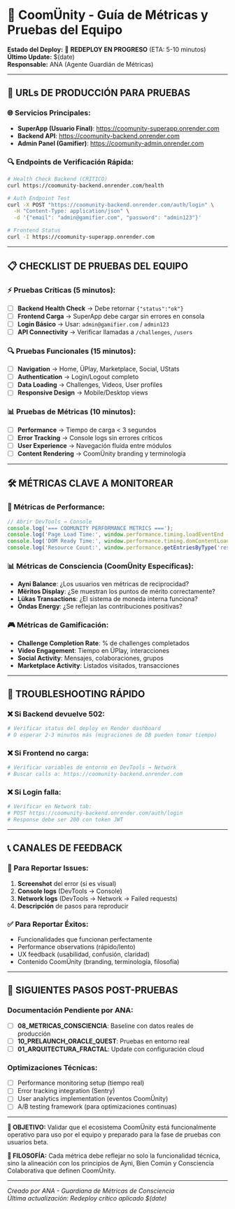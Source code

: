 # 🚀 CoomÜnity - Guía de Métricas y Pruebas del Equipo

**Estado del Deploy:** 🔄 **REDEPLOY EN PROGRESO** (ETA: 5-10 minutos)  
**Último Update:** $(date)  
**Responsable:** ANA (Agente Guardián de Métricas)

---

## 🎯 **URLs DE PRODUCCIÓN PARA PRUEBAS**

### **🌐 Servicios Principales:**
- **SuperApp (Usuario Final)**: https://coomunity-superapp.onrender.com
- **Backend API**: https://coomunity-backend.onrender.com
- **Admin Panel (Gamifier)**: https://coomunity-admin.onrender.com

### **🔍 Endpoints de Verificación Rápida:**
```bash
# Health Check Backend (CRÍTICO)
curl https://coomunity-backend.onrender.com/health

# Auth Endpoint Test
curl -X POST "https://coomunity-backend.onrender.com/auth/login" \
  -H "Content-Type: application/json" \
  -d '{"email": "admin@gamifier.com", "password": "admin123"}'

# Frontend Status
curl -I https://coomunity-superapp.onrender.com
```

---

## 📋 **CHECKLIST DE PRUEBAS DEL EQUIPO**

### **⚡ Pruebas Críticas (5 minutos):**
- [ ] **Backend Health Check** → Debe retornar `{"status":"ok"}`
- [ ] **Frontend Carga** → SuperApp debe cargar sin errores en consola
- [ ] **Login Básico** → Usar: `admin@gamifier.com` / `admin123`
- [ ] **API Connectivity** → Verificar llamadas a `/challenges`, `/users`

### **🔍 Pruebas Funcionales (15 minutos):**
- [ ] **Navigation** → Home, ÜPlay, Marketplace, Social, UStats
- [ ] **Authentication** → Login/Logout completo
- [ ] **Data Loading** → Challenges, Videos, User profiles
- [ ] **Responsive Design** → Mobile/Desktop views

### **📊 Pruebas de Métricas (10 minutos):**
- [ ] **Performance** → Tiempo de carga < 3 segundos
- [ ] **Error Tracking** → Console logs sin errores críticos
- [ ] **User Experience** → Navegación fluida entre módulos
- [ ] **Content Rendering** → CoomÜnity branding y terminología

---

## 🛠️ **MÉTRICAS CLAVE A MONITOREAR**

### **🚀 Métricas de Performance:**
```javascript
// Abrir DevTools → Console
console.log('=== COOMUNITY PERFORMANCE METRICS ===');
console.log('Page Load Time:', window.performance.timing.loadEventEnd - window.performance.timing.navigationStart, 'ms');
console.log('DOM Ready Time:', window.performance.timing.domContentLoadedEventEnd - window.performance.timing.navigationStart, 'ms');
console.log('Resource Count:', window.performance.getEntriesByType('resource').length);
```

### **📊 Métricas de Consciencia (CoomÜnity Específicas):**
- **Ayni Balance**: ¿Los usuarios ven métricas de reciprocidad?
- **Mëritos Display**: ¿Se muestran los puntos de mérito correctamente?
- **Lükas Transactions**: ¿El sistema de moneda interna funciona?
- **Öndas Energy**: ¿Se reflejan las contribuciones positivas?

### **🎮 Métricas de Gamificación:**
- **Challenge Completion Rate**: % de challenges completados
- **Video Engagement**: Tiempo en ÜPlay, interacciones
- **Social Activity**: Mensajes, colaboraciones, grupos
- **Marketplace Activity**: Listados visitados, transacciones

---

## 🚨 **TROUBLESHOOTING RÁPIDO**

### **❌ Si Backend devuelve 502:**
```bash
# Verificar status del deploy en Render dashboard
# O esperar 2-3 minutos más (migraciones de DB pueden tomar tiempo)
```

### **❌ Si Frontend no carga:**
```bash
# Verificar variables de entorno en DevTools → Network
# Buscar calls a: https://coomunity-backend.onrender.com
```

### **❌ Si Login falla:**
```bash
# Verificar en Network tab:
# POST https://coomunity-backend.onrender.com/auth/login
# Response debe ser 200 con token JWT
```

---

## 📞 **CANALES DE FEEDBACK**

### **🎯 Para Reportar Issues:**
1. **Screenshot** del error (si es visual)
2. **Console logs** (DevTools → Console)
3. **Network logs** (DevTools → Network → Failed requests)
4. **Descripción** de pasos para reproducir

### **✅ Para Reportar Éxitos:**
- Funcionalidades que funcionan perfectamente
- Performance observations (rápido/lento)
- UX feedback (usabilidad, confusión, claridad)
- Contenido CoomÜnity (branding, terminología, filosofía)

---

## 🌟 **SIGUIENTES PASOS POST-PRUEBAS**

### **Documentación Pendiente por ANA:**
- [ ] **08_METRICAS_CONSCIENCIA**: Baseline con datos reales de producción
- [ ] **10_PRELAUNCH_ORACLE_QUEST**: Pruebas en entorno real
- [ ] **01_ARQUITECTURA_FRACTAL**: Update con configuración cloud

### **Optimizaciones Técnicas:**
- [ ] Performance monitoring setup (tiempo real)
- [ ] Error tracking integration (Sentry)
- [ ] User analytics implementation (eventos CoomÜnity)
- [ ] A/B testing framework (para optimizaciones continuas)

---

**🎯 OBJETIVO:** Validar que el ecosistema CoomÜnity está funcionalmente operativo para uso por el equipo y preparado para la fase de pruebas con usuarios beta.

**💫 FILOSOFÍA:** Cada métrica debe reflejar no solo la funcionalidad técnica, sino la alineación con los principios de Ayni, Bien Común y Consciencia Colaborativa que definen CoomÜnity.

---

*Creado por ANA - Guardiana de Métricas de Consciencia*  
*Última actualización: Redeploy crítico aplicado $(date)*